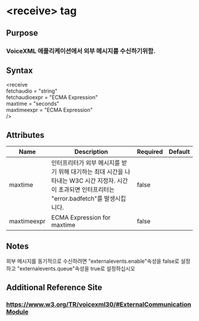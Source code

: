 # \<receive> tag
## Purpose 
### VoiceXML 애플리케이션에서 외부 메시지를 수신하기위함.
## Syntax
\<receive\
fetchaudio = "string"\
fetchaudioexpr = "ECMA Expression"\
maxtime = "seconds"\
maxtimeexpr = "ECMA Expression"\
/>







## Attributes
|Name |Description |Required |Default|
|-----|------------|---------|-------|
|maxtime |인터프리터가 외부 메시지를 받기 위해 대기하는 최대 시간을 나타내는 W3C 시간 지정자. 시간이 초과되면 인터프리터는 "error.badfetch"를 발생시킵니다.| false   |    |
|maxtimeexpr|ECMA Expression for maxtime|false||    


## Notes
외부 메시지를 동기적으로 수신하려면 "externalevents.enable"속성을 false로 설정하고 "externalevents.queue"속성을 true로 설정하십시오

## Additional Reference Site
### https://www.w3.org/TR/voicexml30/#ExternalCommunicationModule
